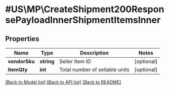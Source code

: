# #US\MP\CreateShipment200ResponsePayloadInnerShipmentItemsInner

## Properties

Name | Type | Description | Notes
------------ | ------------- | ------------- | -------------
**vendorSku** | **string** | Seller Item ID | [optional]
**itemQty** | **int** | Total number of sellable units | [optional]


[[Back to Model list]](../) [[Back to API list]](../../Api/US/MP) [[Back to README]](../../README.md)
